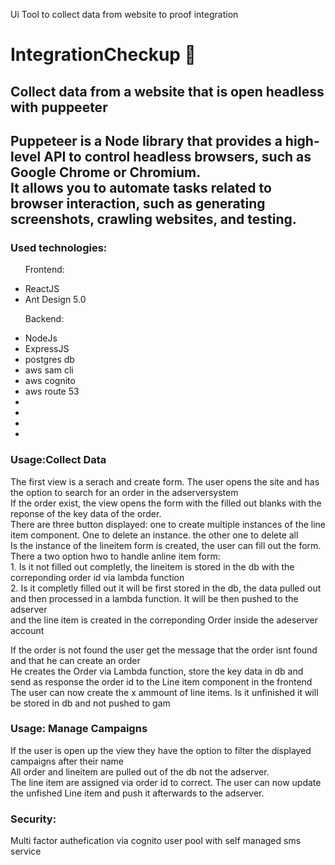 
Ui Tool to collect data from website to proof integration 
<h1>IntegrationCheckup 🛒</h1>
<hl>
 <h2>Collect data from a website that is open headless with puppeeter </h2>
 <h2>Puppeteer is a Node library that provides a high-level API to control headless browsers, such as Google Chrome or Chromium.<br>
  It allows you to automate tasks related to browser interaction, such as generating screenshots, crawling websites, and testing.</h2>
<h3>Used technologies:</h3>
<ul>
 <p>Frontend:</p>
<li>ReactJS</li>
 <li>Ant Design 5.0</li>
</ul>
 <ul>
<p>Backend:</p>
 <li>NodeJs</li>
 <li>ExpressJS</li>
 <li>postgres db</li>
 <li>aws sam cli</li>
 <li>aws cognito</li>
 <li>aws route 53</li>
 <li></li>
 <li></li>
 <li></li>
 <li></li>
</ul>

 
<h3>Usage:Collect Data </h3>
<p>The first view is a serach and create form. The user opens the site and has the option to search for an order in the adserversystem<br>
If the order exist, the view opens the form with the filled out blanks with the reponse of the key data of the order.<br>
There are three button displayed: one to create multiple instances of the line item component. One to delete an instance. the other one to delete all<br>  
Is the instance of the lineitem form is created, the user can fill out the form. There a two option hwo to handle anline item form:<br>
1. Is it not filled out completly, the lineitem is stored in the db with the correponding order id via lambda function <br>
2. Is it completly filled out it will be first stored in the db, the data pulled out and then processed in a lambda function. It will be then pushed to the adserver <br>
 and the line item is created in the correponding Order inside the adeserver account       

</p>
<p>If the order is not found the user get the message that the order isnt found and that he can create an order<br>
 He creates the Order via Lambda function, store the key data in db and send as response the order id to the Line item component in the frontend <br> 
 The user can now create the x ammount of line items. Is it unfinished it will be stored in db and not pushed to gam   
</p>
<h3>Usage: Manage Campaigns </h3>
<p>If the user is open up the view they have the option to filter the displayed campaigns after their name<br>
All order and lineitem are pulled out of the db not the adserver. <br>
The line item are assigned via order id to correct. 
The user can now update the unfished Line item and push it afterwards to the adserver.
</p>
<h3>Security: </h3>
<p>Multi factor authefication via cognito user pool with self managed sms service</p>
